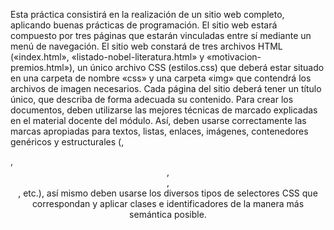 Esta práctica consistirá en la realización de un sitio web completo, aplicando buenas prácticas de
programación. El sitio web estará compuesto por tres páginas que estarán vinculadas entre sí mediante
un menú de navegación.
El sitio web constará de tres archivos HTML («index.html», «listado-nobel-literatura.html» y «motivacion-
premios.html»), un único archivo CSS (estilos.css) que deberá estar situado en una carpeta de nombre «css»
y una carpeta «img» que contendrá los archivos de imagen necesarios.
Cada página del sitio deberá tener un título único, que describa de forma adecuada su contenido.
Para crear los documentos, deben utilizarse las mejores técnicas de marcado explicadas en el material
docente del módulo. Así, deben usarse correctamente las marcas apropiadas para textos, listas, enlaces,
imágenes, contenedores genéricos y estructurales (<span>, <div>, <header>, <main>, <nav>, etc.), así
mismo deben usarse los diversos tipos de selectores CSS que correspondan y aplicar clases e identificadores
de la manera más semántica posible.
